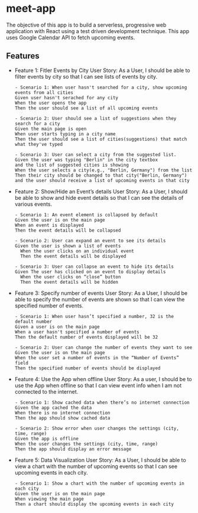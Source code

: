 # meet-app

The objective of this app is to build a serverless, progressive web application with React using a test driven development technique. This app uses Google Calendar API to fetch upcoming events.

## Features

- Feature 1: Fitler Events by City
  User Story: As a User, I should be able to filter events by city so that I can see lists of events by city.

      - Scenario 1: When user hasn't searched for a city, show upcoming events from all cities
      Given user hasn't serached for any city
      When the user opens the app
      Then the user should see a list of all upcoming events

      - Scenario 2: User should see a list of suggestions when they search for a city
      Given the main page is open
      When user starts typing in a city name
      Then the user should see a list of cities(suggestions) that match what they've typed

      - Scenario 3: User can select a city from the suggested list.
      Given the user was typing "Berlin" in the city textbox
      and the list of suggested cities is showing
      When the user selects a city(e.g., "Berlin, Germany") from the list
      Then their city should be changed to that city("Berlin, Germany")
      and the user should receive a list of upcoming events in that city

- Feature 2: Show/Hide an Event’s details
  User Story: As a User, I should be able to show and hide event details so that I can see the details of various events.

      - Scenario 1: An event element is collapsed by default
      Given the user is on the main page
      When an event is displayed
      Then the event details will be collapsed

      - Scenario 2: User can expand an event to see its details
      Given the user is shown a list of events
      	When the user clicks on an individual event
      	Then the event details will be displayed

      - Scenario 3: User can collapse an event to hide its details
      Given The user has clicked on an event to display details
      	When the user clicks on “close” button
      	Then the event details will be hidden

- Feature 3: Specify number of events
  User Story: As a User, I should be able to specify the number of events are shown so that I can view the specified number of events.

      - Scenario 1: When user hasn’t specified a number, 32 is the default number
      Given a user is on the main page
      When a user hasn't specified a number of events
      Then the default number of events displayed will be 32

      - Scenario 2: User can change the number of events they want to see
      Given the user is on the main page
      When the user set a number of events in the “Number of Events” field
      Then the specified number of events should be displayed

- Feature 4: Use the App when offline
  User Story: As a user, I should be to use the App when offline so that I can view event info when I am not connected to the internet.

      - Scenario 1: Show cached data when there’s no internet connection
      Given the app cached the data
      When there is no internet connection
      Then the app should show cached data

      - Scenario 2: Show error when user changes the settings (city, time, range)
      Given the app is offline
      When the user changes the settings (city, time, range)
      Then the app should display an error message

- Feature 5: Data Visualization
  User Story: As a User, I should be able to view a chart with the number of upcoming events so that I can see upcoming events in each city.

      - Scenario 1: Show a chart with the number of upcoming events in each city
      Given the user is on the main page
      When viewing the main page
      Then a chart should display the upcoming events in each city
